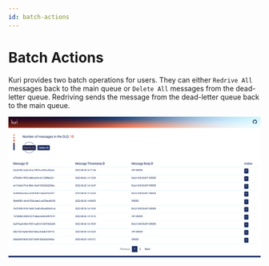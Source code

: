 ```yaml
---
id: batch-actions
---
```


# Batch Actions

Kuri provides two batch operations for users. They can either `Redrive All` messages back to the main queue or `Delete All` messages from the dead-letter queue. Redriving sends the message from the dead-letter queue back to the main queue.

![redrive-all](../../static/img/redrive-all.png)